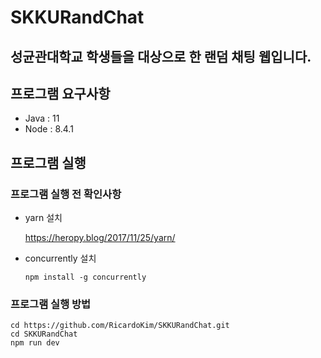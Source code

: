 # SKKURandChat

## 성균관대학교 학생들을 대상으로 한 랜덤 채팅 웹입니다.

## 프로그램 요구사항
- Java : 11
- Node : 8.4.1

## 프로그램 실행

### 프로그램 실행 전 확인사항
- yarn 설치

    https://heropy.blog/2017/11/25/yarn/
- concurrently 설치

    ```shell
    npm install -g concurrently
    ```
### 프로그램 실행 방법
```shell
cd https://github.com/RicardoKim/SKKURandChat.git
cd SKKURandChat
npm run dev
```
